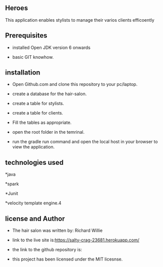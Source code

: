 ## Heroes 

This application enables stylists to manage their  varios clients efficoently

## Prerequisites

* installed Open JDK version 6 onwards

* basic GIT knowhow.

## installation

* Open Github.com and clone this repository to your pc/laptop.

* create a database for the hair-salon.

* create a table for stylists.

* create a table for clients.

* Fill the tables as appropriate.

* open the root folder in the temrinal.

* run the gradle run command and open the local host in your browser to view the application.

## technologies used 

*java

*spark

*Junit 

*velocity template engine.4

##  license and Author

* The hair salon was written by: Richard Willie 
* link to the live site is:https://salty-crag-23681.herokuapp.com/

* the link to the github repository is:

* this project has been licensed under the MIT licesnse.









